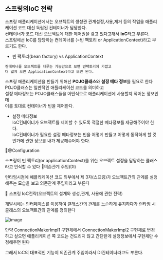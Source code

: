 <h2>스프링의IoC 전략</h2>

스프링 애플리케이션에서는 오브젝트의 생성관 관계설정,사용,제거 등의 작업을 애플리케이션 코드 대신 독립된 컨테이너가 담당한다.<br>
컨테이너가 코드 대신 오브젝트에 대한 제어권을 갖고 있다고해서 **IoC**라고 부른다.<br>
스프링에선 IoC를 담당하는 컨테이너를 (=빈 팩토리 or ApplicationContext)라고 부르기도 한다.<br>

* 빈 팩토리(bean factory) vs ApplicationContext
```
컨테이너를 오브젝트를 다루는 기능만으로 보면 빈팩토리에 가깝고
더 넓게 보면 ApplicationContext라고 보면 된다.
```

스프링 애플리케이션을 만들기 위해선 **POJO클래스**와 **설정 메타 정보**를 필요로 한다<br>
POJO클래스는 일반적인 애플리케이션 코드를 의미하고<br>
설정 메타정보는 POJO클래스들을 어떤식으로 애플리케이션에 사용할지 적어논 정보인데<br>
이를 토대로 컨테이너가 빈을 제어한다.

* 설정 메타정보<br>
IoC컨테이너가 오브젝트를 제어할 수 있도록 적절한 메타정보를 제공해주어야 한다.<br>
IoC컨테이너가 필요한 설정 메타정보는 빈을 어떻게 만들고 어떻게 동작하게 할 것인가에 관한 정보를 내가 제공해주어야 한다.<br>


🧐@Configuration

스프링이 빈 팩토리(or applicationContext)를 위한 오브젝트 설정을 담당하는 클래스라고 인식할 수 있다
🧐의존관계 주입(DI)

런타임시점에 애플리케이션 코드 외부에서 제 3자(스프링)가 오브젝트간의 관계를 설정해주는 모습을 보고 의존관계 주입이라고 부른다

🧐 스프링 IoC전략(오브젝트의 설계와 생성,관계, 사용에 관한 전략)

개발시에는 인터페이스를 이용하여 클래스간의 관계를 느슨하게 유지하다가  런타임 시 클래스의 오브젝트간의 관계를 정의한다

 ![image](https://github.com/Jung-MinGi/SpringStudy/assets/118701129/b4d259d0-c64a-48b0-883d-346dfd8b5834)


만약 ConnectionMakerImpl1 구현체에서 ConnectionMakerImpl2 구현체로 변경하고 싶으면 애플리케이션 쪽 코드는 건드리지 않고 간단한게 설정정보에서 구현체만 수정해주면 된다

그래서 IoC의 대표적인 기능이 의존관계 주입이라서 DI컨테이너라고도 부른다.

